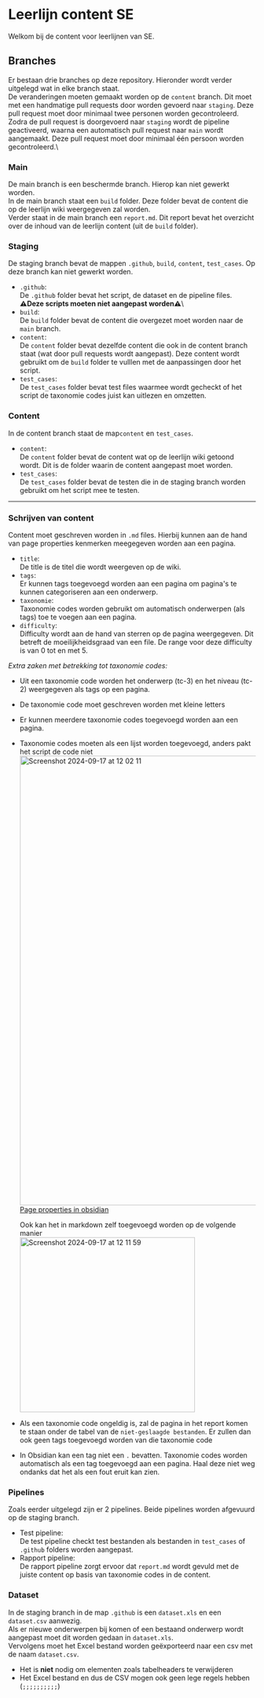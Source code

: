# Leerlijn content SE
Welkom bij de content voor leerlijnen van SE. 

## Branches
Er bestaan drie branches op deze repository. Hieronder wordt verder uitgelegd wat in elke branch staat. \
De veranderingen moeten gemaakt worden op de `content` branch. Dit moet met een handmatige pull requests door worden gevoerd naar `staging`. Deze pull request moet door minimaal twee personen worden gecontroleerd.\
Zodra de pull request is doorgevoerd naar `staging` wordt de pipeline geactiveerd, waarna een automatisch pull request naar `main` wordt aangemaakt. Deze pull request moet door minimaal één persoon worden gecontroleerd.\

### Main
De main branch is een beschermde branch. Hierop kan niet gewerkt worden.\
In de main branch staat een `build` folder. Deze folder bevat de content die op de leerlijn wiki weergegeven zal worden.\
Verder staat in de main branch een `report.md`. Dit report bevat het overzicht over de inhoud van de leerlijn content (uit de `build` folder).

### Staging
De staging branch bevat de mappen `.github`, `build`, `content`, `test_cases`. Op deze branch kan niet gewerkt worden.
- `.github`:\
De `.github` folder bevat het script, de dataset en de pipeline files. **⚠️Deze scripts moeten niet aangepast worden⚠️**\
- `build`:\
De `build` folder bevat de content die overgezet moet worden naar de `main` branch.
- `content`:\
De `content` folder bevat dezelfde content die ook in de content branch staat (wat door pull requests wordt aangepast). Deze content wordt gebruikt om de `build` folder te vulllen met de aanpassingen door het script.
- `test_cases`:\
De `test_cases` folder bevat test files waarmee wordt gecheckt of het script de taxonomie codes juist kan uitlezen en omzetten.

### Content
In de content branch staat de map`content` en `test_cases`.
- `content`:\
De `content` folder bevat de content wat op de leerlijn wiki getoond wordt. Dit is de folder waarin de content aangepast moet worden.
- `test_cases`:\
De `test_cases` folder bevat de testen die in de staging branch worden gebruikt om het script mee te testen.
---

### Schrijven van content
Content moet geschreven worden in `.md` files. Hierbij kunnen aan de hand van page properties kenmerken meegegeven worden aan een pagina.

- `title`:\
De title is de titel die wordt weergeven op de wiki.
- `tags`:\
Er kunnen tags toegevoegd worden aan een pagina om pagina's te kunnen categoriseren aan een onderwerp. 
- `taxonomie`:\
Taxonomie codes worden gebruikt om automatisch onderwerpen (als tags) toe te voegen aan een pagina.
- `difficulty`:\
Difficulty wordt aan de hand van sterren op de pagina weergegeven. Dit betreft de moeilijkheidsgraad van een file. De range voor deze difficulty is van 0 tot en met 5.


*Extra zaken met betrekking tot taxonomie codes:*
- Uit een taxonomie code worden het onderwerp (tc-3) en het niveau (tc-2) weergegeven als tags op een pagina.
- De taxonomie code moet geschreven worden met kleine letters
- Er kunnen meerdere taxonomie codes toegevoegd worden aan een pagina.
- Taxonomie codes moeten als een lijst worden toegevoegd, anders pakt het script de code niet \
  <img width="915" alt="Screenshot 2024-09-17 at 12 02 11" src="https://github.com/user-attachments/assets/51b8125f-84c7-440e-81de-b3533f87e440"> [Page properties in obsidian](https://help.obsidian.md/Editing+and+formatting/Properties)

  Ook kan het in markdown zelf toegevoegd worden op de volgende manier\
  <img width="356" alt="Screenshot 2024-09-17 at 12 11 59" src="https://github.com/user-attachments/assets/0a7183d1-9ac5-4604-a51b-4dfa78c605d4">
- Als een taxonomie code ongeldig is, zal de pagina in het report komen te staan onder de tabel van de `niet-geslaagde bestanden`. Er zullen dan ook geen tags toegevoegd worden van die taxonomie code
- In Obsidian kan een tag niet een `.` bevatten. Taxonomie codes worden automatisch als een tag toegevoegd aan een pagina. Haal deze niet weg ondanks dat het als een fout eruit kan zien.


### Pipelines
Zoals eerder uitgelegd zijn er 2 pipelines. Beide pipelines worden afgevuurd op de staging branch. 
- Test pipeline:\
De test pipeline checkt test bestanden als bestanden in  `test_cases` of `.github` folders worden aangepast.
- Rapport pipeline:\
De rapport pipeline zorgt ervoor dat `report.md` wordt gevuld met de juiste content op basis van taxonomie codes in de content.

### Dataset
In de staging branch in de map `.github` is een `dataset.xls` en een `dataset.csv` aanwezig. \
Als er nieuwe onderwerpen bij komen of een bestaand onderwerp wordt aangepast moet dit worden gedaan in `dataset.xls`. \
Vervolgens moet het Excel bestand worden geëxporteerd naar een csv met de naam `dataset.csv`.
- Het is **niet** nodig om elementen zoals tabelheaders te verwijderen
- Het Excel bestand en dus de CSV mogen ook geen lege regels hebben (`;;;;;;;;;;`)
